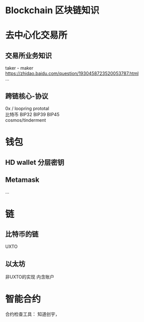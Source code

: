 # Blockchain 区块链知识

# 去中心化交易所 
## 交易所业务知识
taker - maker  https://zhidao.baidu.com/question/1930458723520053787.html  
  ...
  
## 跨链核心-协议
0x   / loopring prototal  
比特币 BIP32 BIP39 BIP45  
cosmos/tinderment  
  
# 钱包
##  HD wallet 分层密钥
  

##  Metamask
...  
  

# 链
## 比特币的链
UXTO   

## 以太坊
非UXTO的实现 内含账户  

# 智能合约
合约检查工具： 知道创宇，
